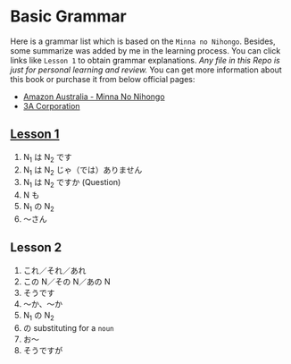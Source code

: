 # Basic Grammar

Here is a grammar list which is based on the `Minna no Nihongo`. Besides, some summarize was added by me in the learning process. You can click links like `Lesson 1` to obtain grammar explanations. *Any file in this Repo is just for personal learning and review.* You can get more information about this book or purchase it from below official pages:

- [Amazon Australia - Minna No Nihongo](https://www.amazon.com.au/Minna-No-Nihongo/dp/4883191028)
- [3A Corporation](https://www.3anet.co.jp/en/)

## [Lesson 1](https://github.com/flying-yogurt/JP-Memos/blob/master/grammar_notes/Lesson_01_Grammar.md)

1. N<sub>1</sub> は N<sub>2</sub> です
2. N<sub>1</sub> は N<sub>2</sub> じゃ（では）ありません
3. N<sub>1</sub> は N<sub>2</sub> ですか (Question)
4. N も
5. N<sub>1</sub> の N<sub>2</sub>
6. ～さん

## Lesson 2

1. これ／それ／あれ
2. この N／その N／あの N
3. そうです
4. ～か、～か
5. N<sub>1</sub> の N<sub>2</sub>
6. の substituting for a `noun`
7. お～
8. そうですが
